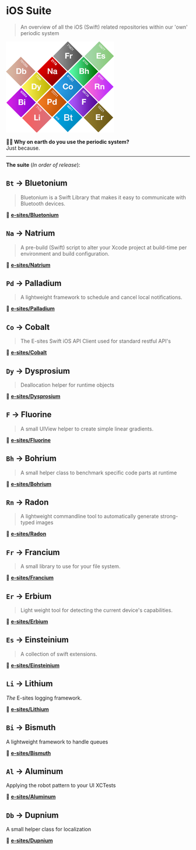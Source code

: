 # iOS Suite

> An overview of all the iOS (Swift) related repositories within our 'own' periodic system


![Period system](Assets/system.png?010)


**🤷‍♂️ Why on earth do you use the periodic system?**   
Just because.

----

**The suite** (_In order of release_):

## `Bt` → Bluetonium 
> Bluetonium is a Swift Library that makes it easy to communicate with Bluetooth devices.

🔗 **[e-sites/Bluetonium](https://github.com/e-sites/Bluetonium)**

## `Na` → Natrium 
> A pre-build (Swift) script to alter your Xcode project at build-time per environment and build configuration.

🔗 **[e-sites/Natrium](https://github.com/e-sites/Natrium)**


## `Pd` → Palladium
> A lightweight framework to schedule and cancel local notifications.

🔗 **[e-sites/Palladium](https://github.com/e-sites/Palladium)**


## `Co` → Cobalt
> The E-sites Swift iOS API Client used for standard restful API's

🔗 **[e-sites/Cobalt](https://github.com/e-sites/Cobalt)**


## `Dy` → Dysprosium
> Deallocation helper for runtime objects

🔗 **[e-sites/Dysprosium](https://github.com/e-sites/Dysprosium)**


## `F` → Fluorine
> A small UIView helper to create simple linear gradients.

🔗 **[e-sites/Fluorine](https://github.com/e-sites/Fluorine)**


## `Bh` → Bohrium
> A small helper class to benchmark specific code parts at runtime

🔗 **[e-sites/Bohrium](https://github.com/e-sites/Bohrium)**


## `Rn` → Radon
> A lightweight commandline tool to automatically generate strong-typed images

🔗 **[e-sites/Radon](https://github.com/e-sites/Radon)**


## `Fr` → Francium
> A small library to use for your file system.

🔗 **[e-sites/Francium](https://github.com/e-sites/Francium)**


## `Er` → Erbium
> Light weight tool for detecting the current device's capabilities.

🔗 **[e-sites/Erbium](https://github.com/e-sites/Erbium)**


## `Es` → Einsteinium
> A collection of swift extensions.

🔗 **[e-sites/Einsteinium](https://github.com/e-sites/Einsteinium)**


## `Li` → Lithium
_The_ E-sites logging framework.

🔗 **[e-sites/Lithium](https://github.com/e-sites/Lithium)**

## `Bi` → Bismuth
A lightweight framework to handle queues

🔗 **[e-sites/Bismuth](https://github.com/e-sites/Bismuth)**

## `Al` → Aluminum
Applying the robot pattern to your UI XCTests

🔗 **[e-sites/Aluminum](https://github.com/e-sites/Aluminum)**


## `Db` → Dupnium
A small helper class for localization

🔗 **[e-sites/Dupnium](https://github.com/e-sites/Dupnium)**